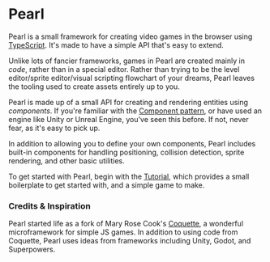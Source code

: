#  Pearl

Pearl is a small framework for creating video games in the browser using [TypeScript](https://www.typescriptlang.org/). It's made to have a simple API that's easy to extend.

Unlike lots of fancier frameworks, games in Pearl are created mainly in  _code_, rather than in a special editor. Rather than trying to be the level editor/sprite editor/visual scripting flowchart of your dreams, Pearl leaves the tooling used to create assets entirely up to you.

Pearl is made up of a small API for creating and rendering entities using _components_. If you're familiar with the [Component pattern](http://gameprogrammingpatterns.com/component.html), or have used an engine like Unity or Unreal Engine, you've seen  this before. If not, never fear, as it's easy to pick up.

In addition to allowing you to define your own components, Pearl includes built-in components for handling positioning, collision detection, sprite rendering, and other basic utilities.

To get started with Pearl, begin with the [Tutorial](tutorial.md), which provides a small boilerplate to get started with, and a simple game to make.

### Credits & Inspiration

Pearl started life as a fork of Mary Rose Cook's [Coquette](https://github.com/maryrosecook/coquette), a wonderful microframework for simple JS games. In addition to using code from Coquette, Pearl uses ideas from frameworks including Unity, Godot, and Superpowers.
